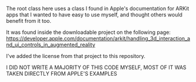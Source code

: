 The root class here uses a class I found in Apple's documentation for ARKit apps that I wanted to have easy to use myself, and thought others would benefit from it too.

It was found inside the downloadable project on the following page:
https://developer.apple.com/documentation/arkit/handling_3d_interaction_and_ui_controls_in_augmented_reality

I've added the license from that project to this repository.

I DID NOT WRITE A MAJORITY OF THIS CODE MYSELF, MOST OF IT WAS TAKEN DIRECTLY FROM APPLE'S EXAMPLES